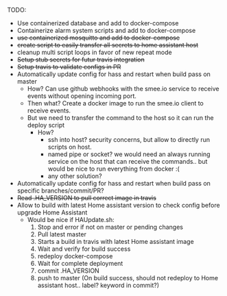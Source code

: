 TODO: 
- Use containerized database and add to docker-compose
- Containerize alarm system scripts and add to docker-compose
- ~~use containerized mosquitto and add to docker-compose~~
- ~~create script to easily transfer all secrets to home assistant host~~
- cleanup multi script loops in favor of new repeat mode
- ~~Setup stub secrets for futur travis integration~~
- ~~Setup travis to validate configs in PR~~
- Automatically update config for hass and restart when build pass on master
    - How? Can use github webhooks with the smee.io service to receive events without opening incoming port.
    - Then what? Create a docker image to run the smee.io client to receive events.
    - But we need to transfer the command to the host so it can run the deploy script
      - How? 
        - ssh into host? security concerns, but allow to directly run scripts on host. 
        - named pipe or socket? we would need an always running service on the host that can receive the commands.. but would be nice to run everything from docker :(
        - any other solution?
- Automatically update config for hass and restart when build pass on specific branches/commit/PR?
- ~~Read .HA_VERSION to pull correct image in travis~~
- Allow to build with latest Home assistant version to check config before upgrade Home Assistant
    - Would be nice if HAUpdate.sh:
      1) Stop and error if not on master or pending changes
      2) Pull latest master
      3) Starts a build in travis with latest Home assistant image
      4) Wait and verify for build success
      5) redeploy docker-compose
      6) Wait for complete deployment
      7) commit .HA_VERSION 
      8) push to master (On build success, should not redeploy to Home assistant host.. label? keyword in commit?)
